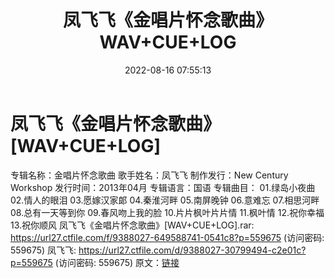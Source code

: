 ﻿---
title: 凤飞飞《金唱片怀念歌曲》WAV+CUE+LOG
date: 2022-08-16 07:55:13
categories: WAV车载音乐、镜像
tags: 华语中文
---
# 凤飞飞《金唱片怀念歌曲》[WAV+CUE+LOG]

专辑名称：金唱片怀念歌曲
歌手姓名：凤飞飞
制作发行：New Century Workshop
发行时间：2013年04月
专辑语言：国语
专辑曲目：
01.绿岛小夜曲
02.情人的眼泪
03.愿嫁汉家郞
04.秦淮河畔
05.南屏晚钟
06.意难忘
07.相思河畔
08.总有一天等到你
09.春风吻上我的脸
10.片片枫叶片片情
11.枫叶情
12.祝你幸福
13.祝你顺风
凤飞飞《金唱片怀念歌曲》[WAV+CUE+LOG].rar: https://url27.ctfile.com/f/9388027-649588741-0541c8?p=559675
(访问密码: 559675)
凤飞飞: https://url27.ctfile.com/d/9388027-30799494-c2e01c?p=559675
(访问密码: 559675)
原文：[链接](https://blog.sina.com.cn/s/blog_1647c7e7601030yw3.html)